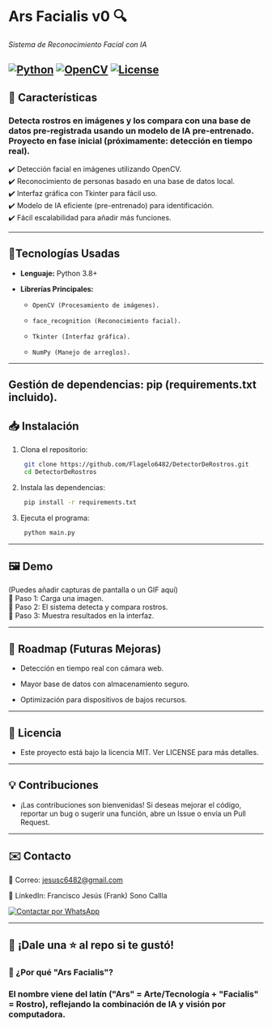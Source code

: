 # Ars Facialis v0 🔍  
*Sistema de Reconocimiento Facial con IA*  

[![Python](https://img.shields.io/badge/Python-3.8%2B-blue)](https://www.python.org/)
[![OpenCV](https://img.shields.io/badge/OpenCV-4.7-brightgreen)](https://opencv.org/)
[![License](https://img.shields.io/badge/License-MIT-orange)](https://opensource.org/licenses/MIT)
---


## 📌 Características  

### Detecta rostros en imágenes y los compara con una base de datos pre-registrada usando un modelo de IA pre-entrenado. Proyecto en fase inicial (próximamente: detección en tiempo real).

✔️ Detección facial en imágenes utilizando OpenCV.  
✔️ Reconocimiento de personas basado en una base de datos local.  
✔️ Interfaz gráfica con Tkinter para fácil uso.  
✔️ Modelo de IA eficiente (pre-entrenado) para identificación.  
✔️ Fácil escalabilidad para añadir más funciones.  

---

## 🚀Tecnologías Usadas
- **Lenguaje:** Python 3.8+

- **Librerías Principales:**

  - `OpenCV (Procesamiento de imágenes).`

  - `face_recognition (Reconocimiento facial).`

  - `Tkinter (Interfaz gráfica).`

  - `NumPy (Manejo de arreglos).`

---

## Gestión de dependencias: pip (requirements.txt incluido).

## 📥 Instalación
1. Clona el repositorio:  
   ```bash
    git clone https://github.com/Flagelo6482/DetectorDeRostros.git
    cd DetectorDeRostros

2. Instala las dependencias:

   ```bash
    pip install -r requirements.txt

3. Ejecuta el programa:

   ```bash
    python main.py
   
---

## 🖼️ Demo
(Puedes añadir capturas de pantalla o un GIF aquí)  
    🔹 Paso 1: Carga una imagen.  
    🔹 Paso 2: El sistema detecta y compara rostros.  
    🔹 Paso 3: Muestra resultados en la interfaz.  

---

## 📌 Roadmap (Futuras Mejoras)
- Detección en tiempo real con cámara web.

- Mayor base de datos con almacenamiento seguro.

- Optimización para dispositivos de bajos recursos.

---
## 📜 Licencia
- Este proyecto está bajo la licencia MIT. Ver LICENSE para más detalles.

---

##  💡 Contribuciones
- ¡Las contribuciones son bienvenidas! Si deseas mejorar el código, reportar un bug o sugerir una función, abre un Issue o envía un Pull Request.

---

## ✉️ Contacto
📧 Correo: jesusc6482@gmail.com

🔗 LinkedIn: Francisco Jesús (Frank) Sono Callla

[![Contactar por WhatsApp](https://img.shields.io/badge/WhatsApp-25D366?style=for-the-badge&logo=whatsapp&logoColor=white)](https://wa.me/51929226405?text=Hola%20Estoy%20interesado%20en%20tu%20proyecto%20Ars%20Facialis%20en%20GitHub) 

---

## 🌟 ¡Dale una ⭐ al repo si te gustó!
### 🔎 ¿Por qué "Ars Facialis"? 
### El nombre viene del latín ("Ars" = Arte/Tecnología + "Facialis" = Rostro), reflejando la combinación de IA y visión por computadora.